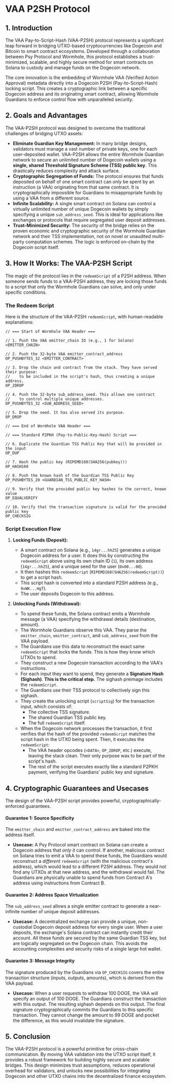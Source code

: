 
# VAA P2SH Protocol

## 1. Introduction

The VAA Pay-to-Script-Hash (VAA-P2SH) protocol represents a significant leap forward in bridging UTXO-based cryptocurrencies like Dogecoin and Bitcoin to smart contract ecosystems. Developed through a collaboration between Psy Protocol and Wormhole, this protocol establishes a trust-minimized, scalable, and highly secure method for smart contracts on Solana to custody and manage funds on the Dogecoin network.

The core innovation is the embedding of Wormhole VAA (Verified Action Approval) metadata directly into a Dogecoin P2SH (Pay-to-Script-Hash) locking script. This creates a cryptographic link between a specific Dogecoin address and its originating smart contract, allowing Wormhole Guardians to enforce control flow with unparalleled security.

## 2. Goals and Advantages

The VAA-P2SH protocol was designed to overcome the traditional challenges of bridging UTXO assets:

*   **Eliminate Guardian Key Management:** In many bridge designs, validators must manage a vast number of private keys, one for each user-deposited wallet. VAA-P2SH allows the entire Wormhole Guardian network to secure an unlimited number of Dogecoin wallets using a **single, shared Threshold Signature Scheme (TSS) public key**. This drastically reduces complexity and attack surface.
*   **Cryptographic Segregation of Funds:** The protocol ensures that funds deposited on behalf of one smart contract can *only* be spent by an instruction (a VAA) originating from that same contract. It is cryptographically impossible for Guardians to misappropriate funds by using a VAA from a different source.
*   **Infinite Scalability:** A single smart contract on Solana can control a virtually unlimited number of unique Dogecoin wallets by simply specifying a unique `sub_address_seed`. This is ideal for applications like exchanges or protocols that require segregated user deposit addresses.
*   **Trust-Minimized Security:** The security of the bridge relies on the proven economic and cryptographic security of the Wormhole Guardian network and their TSS implementation, not on novel or unaudited multi-party computation schemes. The logic is enforced on-chain by the Dogecoin script itself.

## 3. How It Works: The VAA-P2SH Script

The magic of the protocol lies in the `redeemScript` of a P2SH address. When someone sends funds to a VAA-P2SH address, they are locking those funds to a script that only the Wormhole Guardians can solve, and only under specific conditions.

### The Redeem Script

Here is the structure of the VAA-P2SH `redeemScript`, with human-readable explanations:

```
// === Start of Wormhole VAA Header ===

// 1. Push the VAA emitter_chain ID (e.g., 1 for Solana)
<EMITTER_CHAIN>

// 2. Push the 32-byte VAA emitter_contract_address
OP_PUSHBYTES_32 <EMITTER_CONTRACT>

// 3. Drop the chain and contract from the stack. They have served their purpose:
//    to be included in the script's hash, thus creating a unique address.
OP_2DROP

// 4. Push the 32-byte sub_address_seed. This allows one contract
//    to control multiple unique addresses.
OP_PUSHBYTES_32 <SUB_ADDRESS_SEED>

// 5. Drop the seed. It has also served its purpose.
OP_DROP

// === End of Wormhole VAA Header ===

// === Standard P2PKH (Pay-to-Public-Key-Hash) Script ===

// 6. Duplicate the Guardian TSS Public Key that will be provided in the input
OP_DUP

// 7. Hash the public key (RIPEMD160(SHA256(pubkey)))
OP_HASH160

// 8. Push the known hash of the Guardian TSS Public Key
OP_PUSHBYTES_20 <GUARDIAN_TSS_PUBLIC_KEY_HASH>

// 9. Verify that the provided public key hashes to the correct, known value
OP_EQUALVERIFY

// 10. Verify that the transaction signature is valid for the provided public key
OP_CHECKSIG
```

### Script Execution Flow

1.  **Locking Funds (Deposit):**
    *   A smart contract on Solana (e.g., `14gr...hhZ5`) generates a unique Dogecoin address for a user. It does this by constructing the `redeemScript` above using its own chain ID (`1`), its own address (`14gr...hhZ5`), and a unique seed for the user (`0x00...00`).
    *   It then hashes this `redeemScript` (`RIPEMD160(SHA256(redeemScript))`) to get a script hash.
    *   This script hash is converted into a standard P2SH address (e.g., `9xWK...HgT`).
    *   The user deposits Dogecoin to this address.

2.  **Unlocking Funds (Withdrawal):**
    *   To spend these funds, the Solana contract emits a Wormhole message (a VAA) specifying the withdrawal details (destination, amount).
    *   The Wormhole Guardians observe this VAA. They parse the `emitter_chain`, `emitter_contract`, and `sub_address_seed` from the VAA payload.
    *   The Guardians use this data to reconstruct the exact same `redeemScript` that locks the funds. This is how they know which UTXOs to spend.
    *   They construct a new Dogecoin transaction according to the VAA's instructions.
    *   For each input they want to spend, they generate a **Signature Hash (Sighash)**. **This is the critical step.** The sighash preimage includes the `redeemScript`.
    *   The Guardians use their TSS protocol to collectively sign this sighash.
    *   They create the unlocking script (`scriptSig`) for the transaction input, which consists of:
        *   The collective TSS signature.
        *   The shared Guardian TSS public key.
        *   The full `redeemScript` itself.
    *   When the Dogecoin network processes the transaction, it first verifies that the hash of the provided `redeemScript` matches the script hash in the UTXO being spent. Then, it executes the `redeemScript`:
        *   The VAA header opcodes (`<DATA>`, `OP_2DROP`, etc.) execute, leaving the stack clean. Their only purpose was to be part of the script's hash.
        *   The rest of the script executes exactly like a standard P2PKH payment, verifying the Guardians' public key and signature.

## 4. Cryptographic Guarantees and Usecases

The design of the VAA-P2SH script provides powerful, cryptographically-enforced guarantees.

#### Guarantee 1: Source Specificity

The `emitter_chain` and `emitter_contract_address` are baked into the address itself.

*   **Usecase:** A Psy Protocol smart contract on Solana can create a Dogecoin address that *only it* can control. If another, malicious contract on Solana tries to emit a VAA to spend these funds, the Guardians would reconstruct a *different* `redeemScript` (with the malicious contract's address), which would lead to a different P2SH address. They would not find any UTXOs at that new address, and the withdrawal would fail. The Guardians are physically unable to spend funds from Contract A's address using instructions from Contract B.

#### Guarantee 2: Address Space Virtualization

The `sub_address_seed` allows a single emitter contract to generate a near-infinite number of unique deposit addresses.

*   **Usecase:** A decentralized exchange can provide a unique, non-custodial Dogecoin deposit address for every single user. When a user deposits, the exchange's Solana contract can instantly credit their account. All these funds are secured by the same Guardian TSS key, but are logically segregated on the Dogecoin chain. This avoids the accounting complexities and security risks of a single large hot wallet.

#### Guarantee 3: Message Integrity

The signature produced by the Guardians via `OP_CHECKSIG` covers the entire transaction structure (inputs, outputs, amounts), which is derived from the VAA payload.

*   **Usecase:** When a user requests to withdraw 100 DOGE, the VAA will specify an output of 100 DOGE. The Guardians construct the transaction with this output. The resulting sighash depends on this output. The final signature cryptographically commits the Guardians to this specific transaction. They cannot change the amount to 99 DOGE and pocket the difference, as this would invalidate the signature.

## 5. Conclusion

The VAA-P2SH protocol is a powerful primitive for cross-chain communication. By moving VAA validation into the UTXO script itself, it provides a robust framework for building highly secure and scalable bridges. This design minimizes trust assumptions, reduces operational overhead for validators, and unlocks new possibilities for integrating Dogecoin and other UTXO chains into the decentralized finance ecosystem.
